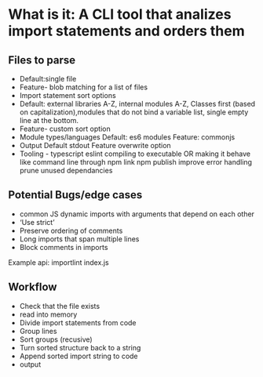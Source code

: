 # What is it: A CLI tool that analizes import statements and orders them

## Files to parse

- Default:single file
- Feature- blob matching for a list of files
- Import statement sort options
- Default: external libraries A-Z, internal modules A-Z, Classes first (based on capitalization),modules that do not bind a variable list, single empty line at the bottom.
- Feature- custom sort option
- Module types/languages
  Default: es6 modules
  Feature: commonjs
- Output
  Default stdout
  Feature overwrite option
- Tooling -
  typescript
  eslint
  compiling to executable OR making it behave like command line through npm link
  npm publish
  improve error handling
  prune unused dependancies

## Potential Bugs/edge cases

- common JS dynamic imports with arguments that depend on each other
- ‘Use strict’
- Preserve ordering of comments
- Long imports that span multiple lines
- Block comments in imports

Example api: importlint index.js

## Workflow

- Check that the file exists
- read into memory
- Divide import statements from code
- Group lines
- Sort groups (recusive)
- Turn sorted structure back to a string
- Append sorted import string to code
- output
